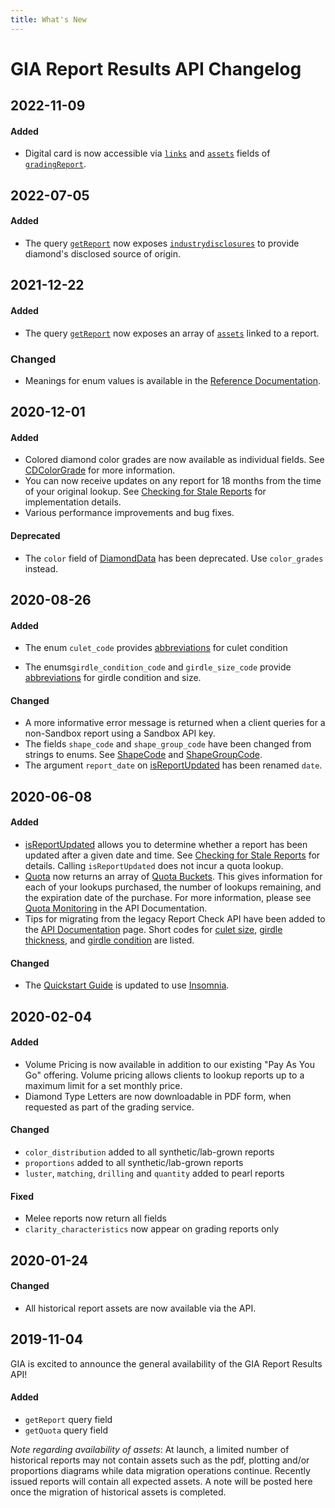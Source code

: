 ```yaml
---
title: What's New
---
```


# GIA Report Results API Changelog

## 2022-11-09

#### Added

- Digital card is now accessible via [`links`](https://gialaboratory.github.io/report-results/reference/links.doc.html) and [`assets`](https://gialaboratory.github.io/report-results/reference/reportasset.doc.html) fields of [`gradingReport`](https://gialaboratory.github.io/report-results/reference/gradingreport.doc.html).

## 2022-07-05

#### Added

- The query [`getReport`](https://gialaboratory.github.io/report-results/reference/query.doc.html) now exposes [`industrydisclosures`](https://gialaboratory.github.io/report-results/reference/industrydisclosures.doc.html) to provide diamond's disclosed source of origin.

## 2021-12-22

#### Added

- The query [`getReport`](https://gialaboratory.github.io/report-results/reference/query.doc.html) now exposes an array of [`assets`](https://gialaboratory.github.io/report-results/reference/reportasset.doc.html)  linked to a report.

### Changed

- Meanings for enum values is available in the [Reference Documentation](https://gialaboratory.github.io/report-results/reference/).

## 2020-12-01

#### Added

- Colored diamond color grades are now available as individual fields. See [CDColorGrade](https://gialaboratory.github.io/report-results/reference/cdcolorgrade.doc.html) for more information.
- You can now receive updates on any report for 18 months from the time of your original lookup. See [Checking for Stale Reports](https://gialaboratory.github.io/report-results/docs/#checking-for-stale-reports) for  implementation details.
- Various performance improvements and bug fixes.

#### Deprecated

- The `color` field of [DiamondData](https://gialaboratory.github.io/report-results/reference/diamonddata.doc.html) has been deprecated. Use `color_grades` instead. 

## 2020-08-26

#### Added

- The enum `culet_code` provides [abbreviations](https://gialaboratory.github.io/report-results/reference/culetcode.doc.html) for culet condition

- The enums`girdle_condition_code` and `girdle_size_code` provide [abbreviations](https://gialaboratory.github.io/report-results/reference/girdle.doc.html) for girdle condition and size.

#### Changed

- A more informative error message is returned when a client queries for a non-Sandbox report using a Sandbox API key.
- The fields `shape_code` and `shape_group_code` have been changed from strings to enums. See [ShapeCode](https://gialaboratory.github.io/report-results/reference/shapecode.doc.html) and [ShapeGroupCode](https://gialaboratory.github.io/report-results/reference/shapegroupcode.doc.html).
- The argument `report_date` on [isReportUpdated](https://gialaboratory.github.io/report-results/reference/reportupdated.doc.html) has been renamed `date`.


## 2020-06-08

#### Added

- [isReportUpdated](https://gialaboratory.github.io/report-results/reference/reportupdated.doc.html) allows you to determine whether a report has been updated after a given date and time. See [Checking for Stale Reports](https://gialaboratory.github.io/report-results/docs/#checking-for-stale-reports) for details. Calling `isReportUpdated` does not incur a quota lookup.
- [Quota](https://gialaboratory.github.io/report-results/reference/quota.doc.html) now returns an array of [Quota Buckets](https://gialaboratory.github.io/report-results/reference/quotabucket.doc.html). This gives information for each of your lookups purchased, the number of lookups remaining, and the expiration date of the purchase. For more information, please see [Quota Monitoring](https://gialaboratory.github.io/report-results/docs/#quota-monitoring) in the API Documentation.
- Tips for migrating from the legacy Report Check API have been added to the [API Documentation](https://gialaboratory.github.io/report-results/docs/#migrating-from-the-legacy-report-check-api) page. Short codes for [culet size](https://gialaboratory.github.io/report-results/docs/#culet-size), [girdle thickness](https://gialaboratory.github.io/report-results/docs/#girdle-thickness), and [girdle condition](https://gialaboratory.github.io/report-results/docs/#girdle-condition) are listed.

#### Changed

- The [Quickstart Guide](https://gialaboratory.github.io/report-results/quickstart/) is updated to use [Insomnia](https://insomnia.rest/).

## 2020-02-04

#### Added
- Volume Pricing is now available in addition to our existing "Pay As You Go" offering.  Volume pricing allows clients to lookup reports up to a maximum limit for a set monthly price.
- Diamond Type Letters are now downloadable in PDF form, when requested as part of the grading service.

#### Changed
- `color_distribution` added to all synthetic/lab-grown reports
- `proportions` added to all synthetic/lab-grown reports
- `luster`, `matching`, `drilling` and `quantity` added to pearl reports

#### Fixed
- Melee reports now return all fields
- `clarity_characteristics` now appear on grading reports only


## 2020-01-24

#### Changed
- All historical report assets are now available via the API.

## 2019-11-04
GIA is excited to announce the general availability of the GIA Report Results API!

#### Added
- `getReport` query field
- `getQuota` query field

_Note regarding availability of assets_: At launch, a limited number of historical reports may not contain assets such as the pdf, plotting and/or proportions diagrams while data migration operations continue. Recently issued reports will contain all expected assets. A note will be posted here once the migration of historical assets is completed.
